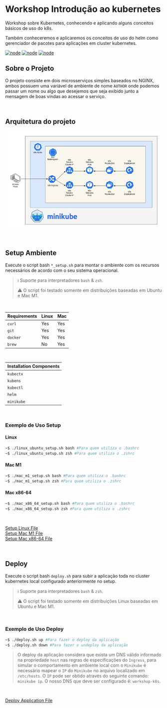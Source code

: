 # Workshop Introdução ao kubernetes

Workshop sobre Kubernetes, conhecendo e aplicando alguns conceitos básicos de uso do k8s.

Também conheceremos e aplicaremos os conceitos de uso do helm como gerenciador de pacotes para aplicações em cluster kubernetes.

[![node](https://img.shields.io/badge/Kubernetes-v1.24-blue.svg)](https://kubernetes.io)
[![node](https://img.shields.io/badge/Minikube-v1.25.2-blue.svg)](https://minikube.sigs.k8s.io)
[![node](https://img.shields.io/badge/Helm-v3.8.2-blue.svg)](https://helm.sh/)

## Sobre o Projeto

O projeto consiste em dois microsserviços simples baseados no NGINX, ambos possuem uma variável de ambiente de nome `AUTHOR` onde podemos passar um nome ou algo que desejemos que seja exibido junto a mensagem de boas vindas ao acessar o serviço.

</br>

## Arquitetura do projeto

[![node](https://github.com/jonathanmdr/workshop-k8s/blob/master/docs/architecture.png)](https://github.com/jonathanmdr/workshop-k8s/blob/master)

</br>

## Setup Ambiente

Execute o script bash `*_setup.sh` para montar o ambiente com os recursos necessários de acordo com o seu sistema operacional.

 > :information_source: Suporte para interpretadores `bash` & `zsh`.
 >
 > :warning:  O script foi testado somente em distribuições baseadas em Ubuntu e Mac M1.

</br>

Requirements | Linux | Mac
--|--|--|
`curl` | Yes | Yes
`git` | Yes | Yes
`docker` | Yes | Yes
`brew` | No | Yes

</br>

Installation Components |
--|
`kubectx` |
`kubens` |
`kubectl` |
`helm` |
`minikube` |

</br>

### Exemplo de Uso Setup

#### Linux

```bash
~$ ./linux_ubuntu_setup.sh bash #Para quem utiliza o .bashrc
~$ ./linux_ubuntu_setup.sh zsh #Para quem utiliza o .zshrc
```

#### Mac M1

```bash
~$ ./mac_m1_setup.sh bash #Para quem utiliza o .bashrc
~$ ./mac_m1_setup.sh zsh #Para quem utiliza o .zshrc
```

#### Mac x86-64

```bash
~$ ./mac_x86_64_setup.sh bash #Para quem utiliza o .bashrc
~$ ./mac_x86_64_setup.sh zsh #Para quem utiliza o .zshrc
```

</br>

[Setup Linux File](https://github.com/jonathanmdr/workshop-k8s/blob/master/utils/linux_ubuntu_setup.sh)
</br>
[Setup Mac M1 File](https://github.com/jonathanmdr/workshop-k8s/blob/master/utils/mac_m1_setup.sh)
</br>
[Setup Mac x86-64 File](https://github.com/jonathanmdr/workshop-k8s/blob/master/utils/mac_x86_64_setup.sh)

</br>

## Deploy

Execute o script bash `deploy.sh` para subir a aplicação toda no cluster kubernetes local configurado anteriormente no setup.

 > :information_source: Suporte para interpretadores `bash` & `zsh`.
 >
 > :warning:  O script foi testado somente em distribuições Linux baseadas em Ubuntu e Mac M1.

</br>

### Exemplo de Uso Deploy

```bash
~$ ./deploy.sh up #Para fazer o deploy da aplicação
~$ ./deploy.sh down #Para fazer o undeploy da aplicação
```

 > O deploy da aplicação considera que exista um DNS válido informado na propriedade `host` nas regras de especificações do `Ingress`, para simular o comportamento em ambiente local com o `Minikube` é necessário mapear o `IP` do `Minikube` no arquivo localizado em `/etc/hosts`.
 > O `IP` pode ser obtido através do seguinte comando: `minikube ip`.
 > O nosso DNS que deve ser configurado é: `workshop-k8s`.

</br>

[Deploy Application File](https://github.com/jonathanmdr/workshop-k8s/blob/master/utils/deploy.sh)
